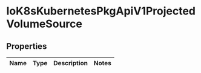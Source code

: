 
# IoK8sKubernetesPkgApiV1ProjectedVolumeSource

## Properties
Name | Type | Description | Notes
------------ | ------------- | ------------- | -------------



